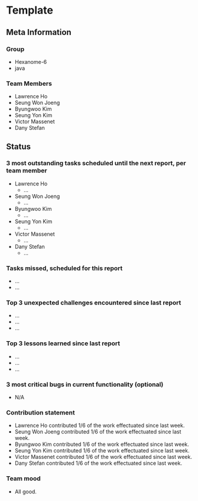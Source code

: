 # Template

## Meta Information

### Group

 * Hexanome-6
 * java

### Team Members

 * Lawrence Ho
 * Seung Won Joeng
 * Byungwoo Kim
 * Seung Yon Kim
 * Victor Massenet
 * Dany Stefan

## Status

### 3 most outstanding tasks scheduled until the next report, per team member

 * Lawrence Ho
   * ...
 * Seung Won Joeng
   * ...
 * Byungwoo Kim
   * ...
 * Seung Yon Kim
   * ...
 * Victor Massenet
   * ...
 * Dany Stefan
   * ...

### Tasks missed, scheduled for this report

 * ...
 * ...

### Top 3 unexpected challenges encountered since last report

 * ...
 * ...
 * ...

### Top 3 lessons learned since last report

 * ...
 * ...
 * ...

### 3 most critical bugs in current functionality (optional)

 * N/A

### Contribution statement

 * Lawrence Ho contributed 1/6 of the work effectuated since last week.
 * Seung Won Joeng contributed 1/6 of the work effectuated since last week.
 * Byungwoo Kim contributed 1/6 of the work effectuated since last week.
 * Seung Yon Kim contributed 1/6 of the work effectuated since last week.
 * Victor Massenet contributed 1/6 of the work effectuated since last week.
 * Dany Stefan contributed 1/6 of the work effectuated since last week.

### Team mood

 * All good.
